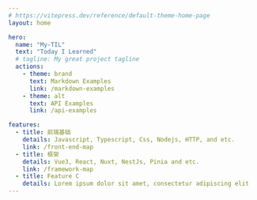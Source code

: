 ```yaml
---
# https://vitepress.dev/reference/default-theme-home-page
layout: home

hero:
  name: "My-TIL"
  text: "Today I Learned"
  # tagline: My great project tagline
  actions:
    - theme: brand
      text: Markdown Examples
      link: /markdown-examples
    - theme: alt
      text: API Examples
      link: /api-examples

features:
  - title: 前端基础
    details: Javascript, Typescript, Css, Nodejs, HTTP, and etc.
    link: /front-end-map
  - title: 框架
    details: Vue3, React, Nuxt, NestJs, Pinia and etc.
    link: /framework-map
  - title: Feature C
    details: Lorem ipsum dolor sit amet, consectetur adipiscing elit
---
```

